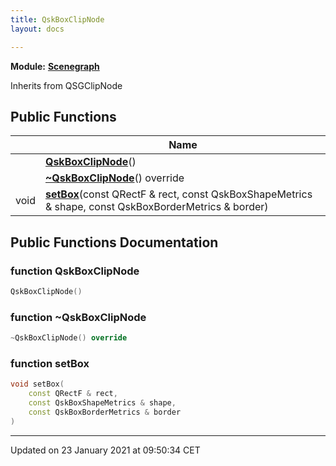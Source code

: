 ```yaml
---
title: QskBoxClipNode
layout: docs

---
```



**Module:** **[Scenegraph](/docs/modules/group___scenegraph/)**



Inherits from QSGClipNode

## Public Functions

|                | Name           |
| -------------- | -------------- |
| | **[QskBoxClipNode](/docs/classes/class_qsk_box_clip_node/#function-qskboxclipnode)**() |
| | **[~QskBoxClipNode](/docs/classes/class_qsk_box_clip_node/#function-~qskboxclipnode)**() override |
| void | **[setBox](/docs/classes/class_qsk_box_clip_node/#function-setbox)**(const QRectF & rect, const QskBoxShapeMetrics & shape, const QskBoxBorderMetrics & border) |

## Public Functions Documentation

### function QskBoxClipNode

```cpp
QskBoxClipNode()
```


### function ~QskBoxClipNode

```cpp
~QskBoxClipNode() override
```


### function setBox

```cpp
void setBox(
    const QRectF & rect,
    const QskBoxShapeMetrics & shape,
    const QskBoxBorderMetrics & border
)
```


-------------------------------

Updated on 23 January 2021 at 09:50:34 CET